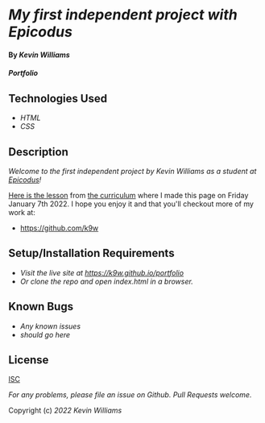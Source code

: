 # _My first independent project with Epicodus_

#### By _**Kevin Williams**_

#### _Portfolio_

## Technologies Used

* _HTML_
* _CSS_

## Description

_Welcome to the first independent project by Kevin Williams as a
student at [Epicodus](https://epicodus.com)!_

[Here is the
lesson](https://www.learnhowtoprogram.com/introduction-to-programming/git-html-and-css/git-html-and-css-independent-project)
from [the curriculum](https://learnhowtoprogram.com) where I made this
page on Friday January 7th 2022. I hope you enjoy it and that you'll
checkout more of my work at:

 * https://github.com/k9w


## Setup/Installation Requirements

* _Visit the live site at https://k9w.github.io/portfolio_
* _Or clone the repo and open index.html in a browser._


## Known Bugs

* _Any known issues_
* _should go here_

## License

[ISC](https://choosealicense.com/licenses/isc)

_For any problems, please file an issue on Github. Pull Requests welcome._

Copyright (c) _2022_ _Kevin Williams_
